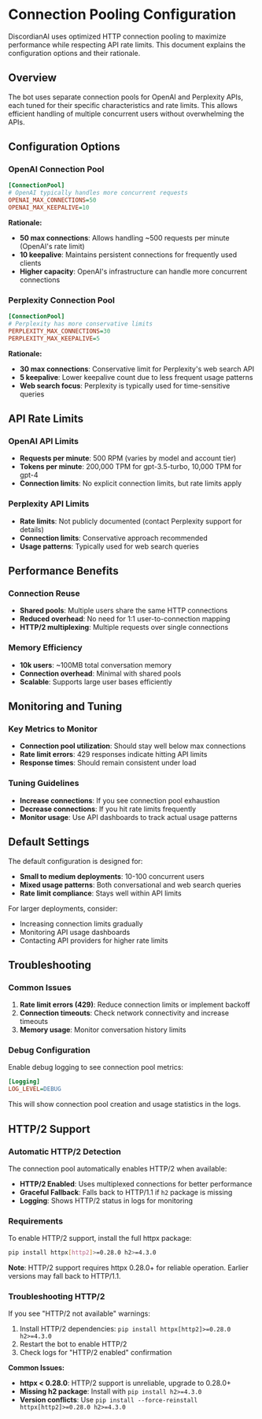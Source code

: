 # Connection Pooling Configuration

DiscordianAI uses optimized HTTP connection pooling to maximize performance while respecting API rate limits. This document explains the configuration options and their rationale.

## Overview

The bot uses separate connection pools for OpenAI and Perplexity APIs, each tuned for their specific characteristics and rate limits. This allows efficient handling of multiple concurrent users without overwhelming the APIs.

## Configuration Options

### OpenAI Connection Pool

```ini
[ConnectionPool]
# OpenAI typically handles more concurrent requests
OPENAI_MAX_CONNECTIONS=50
OPENAI_MAX_KEEPALIVE=10
```

**Rationale:**
- **50 max connections**: Allows handling ~500 requests per minute (OpenAI's rate limit)
- **10 keepalive**: Maintains persistent connections for frequently used clients
- **Higher capacity**: OpenAI's infrastructure can handle more concurrent connections

### Perplexity Connection Pool

```ini
[ConnectionPool]
# Perplexity has more conservative limits
PERPLEXITY_MAX_CONNECTIONS=30
PERPLEXITY_MAX_KEEPALIVE=5
```

**Rationale:**
- **30 max connections**: Conservative limit for Perplexity's web search API
- **5 keepalive**: Lower keepalive count due to less frequent usage patterns
- **Web search focus**: Perplexity is typically used for time-sensitive queries

## API Rate Limits

### OpenAI API Limits
- **Requests per minute**: 500 RPM (varies by model and account tier)
- **Tokens per minute**: 200,000 TPM for gpt-3.5-turbo, 10,000 TPM for gpt-4
- **Connection limits**: No explicit connection limits, but rate limits apply

### Perplexity API Limits
- **Rate limits**: Not publicly documented (contact Perplexity support for details)
- **Connection limits**: Conservative approach recommended
- **Usage patterns**: Typically used for web search queries

## Performance Benefits

### Connection Reuse
- **Shared pools**: Multiple users share the same HTTP connections
- **Reduced overhead**: No need for 1:1 user-to-connection mapping
- **HTTP/2 multiplexing**: Multiple requests over single connections

### Memory Efficiency
- **10k users**: ~100MB total conversation memory
- **Connection overhead**: Minimal with shared pools
- **Scalable**: Supports large user bases efficiently

## Monitoring and Tuning

### Key Metrics to Monitor
- **Connection pool utilization**: Should stay well below max connections
- **Rate limit errors**: 429 responses indicate hitting API limits
- **Response times**: Should remain consistent under load

### Tuning Guidelines
- **Increase connections**: If you see connection pool exhaustion
- **Decrease connections**: If you hit rate limits frequently
- **Monitor usage**: Use API dashboards to track actual usage patterns

## Default Settings

The default configuration is designed for:
- **Small to medium deployments**: 10-100 concurrent users
- **Mixed usage patterns**: Both conversational and web search queries
- **Rate limit compliance**: Stays well within API limits

For larger deployments, consider:
- Increasing connection limits gradually
- Monitoring API usage dashboards
- Contacting API providers for higher rate limits

## Troubleshooting

### Common Issues
1. **Rate limit errors (429)**: Reduce connection limits or implement backoff
2. **Connection timeouts**: Check network connectivity and increase timeouts
3. **Memory usage**: Monitor conversation history limits

### Debug Configuration
Enable debug logging to see connection pool metrics:
```ini
[Logging]
LOG_LEVEL=DEBUG
```

This will show connection pool creation and usage statistics in the logs.

## HTTP/2 Support

### Automatic HTTP/2 Detection
The connection pool automatically enables HTTP/2 when available:
- **HTTP/2 Enabled**: Uses multiplexed connections for better performance
- **Graceful Fallback**: Falls back to HTTP/1.1 if `h2` package is missing
- **Logging**: Shows HTTP/2 status in logs for monitoring

### Requirements
To enable HTTP/2 support, install the full httpx package:
```bash
pip install httpx[http2]>=0.28.0 h2>=4.3.0
```

**Note**: HTTP/2 support requires httpx 0.28.0+ for reliable operation. Earlier versions may fall back to HTTP/1.1.

### Troubleshooting HTTP/2
If you see "HTTP/2 not available" warnings:
1. Install HTTP/2 dependencies: `pip install httpx[http2]>=0.28.0 h2>=4.3.0`
2. Restart the bot to enable HTTP/2
3. Check logs for "HTTP/2 enabled" confirmation

**Common Issues:**
- **httpx < 0.28.0**: HTTP/2 support is unreliable, upgrade to 0.28.0+
- **Missing h2 package**: Install with `pip install h2>=4.3.0`
- **Version conflicts**: Use `pip install --force-reinstall httpx[http2]>=0.28.0 h2>=4.3.0`